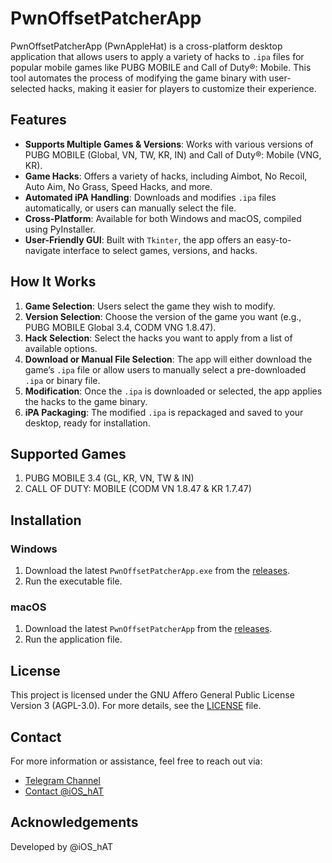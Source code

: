 # PwnOffsetPatcherApp

PwnOffsetPatcherApp (PwnAppleHat) is a cross-platform desktop application that allows users to apply a variety of hacks to `.ipa` files for popular mobile games like PUBG MOBILE and Call of Duty®: Mobile. This tool automates the process of modifying the game binary with user-selected hacks, making it easier for players to customize their experience.

## Features

- **Supports Multiple Games & Versions**: Works with various versions of PUBG MOBILE (Global, VN, TW, KR, IN) and Call of Duty®: Mobile (VNG, KR).
- **Game Hacks**: Offers a variety of hacks, including Aimbot, No Recoil, Auto Aim, No Grass, Speed Hacks, and more.
- **Automated iPA Handling**: Downloads and modifies `.ipa` files automatically, or users can manually select the file.
- **Cross-Platform**: Available for both Windows and macOS, compiled using PyInstaller.
- **User-Friendly GUI**: Built with `Tkinter`, the app offers an easy-to-navigate interface to select games, versions, and hacks.

## How It Works

1. **Game Selection**: Users select the game they wish to modify.
2. **Version Selection**: Choose the version of the game you want (e.g., PUBG MOBILE Global 3.4, CODM VNG 1.8.47).
3. **Hack Selection**: Select the hacks you want to apply from a list of available options.
4. **Download or Manual File Selection**: The app will either download the game’s `.ipa` file or allow users to manually select a pre-downloaded `.ipa` or binary file.
5. **Modification**: Once the `.ipa` is downloaded or selected, the app applies the hacks to the game binary.
6. **iPA Packaging**: The modified `.ipa` is repackaged and saved to your desktop, ready for installation.

## Supported Games

1. PUBG MOBILE 3.4 (GL, KR, VN, TW & IN)
2. CALL OF DUTY: MOBILE (CODM VN 1.8.47 & KR 1.7.47)

## Installation

### Windows

1. Download the latest `PwnOffsetPatcherApp.exe` from the [releases](https://github.com/YourGitHubUsername/PwnOffsetPatcherApp/releases).
2. Run the executable file.

### macOS

1. Download the latest `PwnOffsetPatcherApp` from the [releases](https://github.com/YourGitHubUsername/PwnOffsetPatcherApp/releases).
2. Run the application file.

## License

This project is licensed under the GNU Affero General Public License Version 3 (AGPL-3.0). For more details, see the [LICENSE](LICENSE) file.

## Contact

For more information or assistance, feel free to reach out via:

- [Telegram Channel](https://t.me/pwnapplehat)
- [Contact @iOS_hAT](https://t.me/iOS_hAT)

## Acknowledgements

Developed by @iOS_hAT
